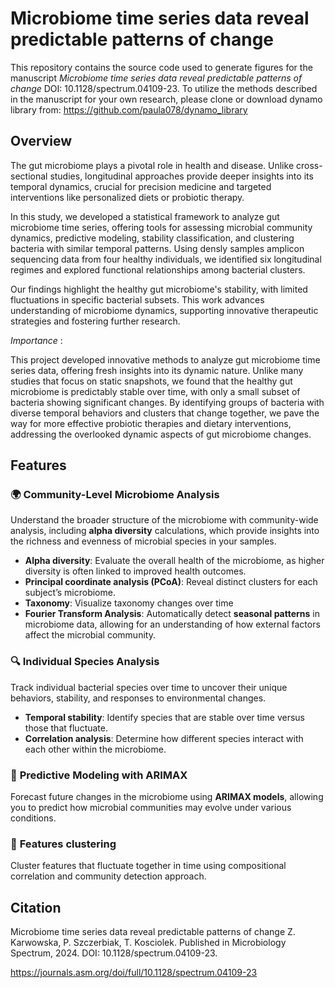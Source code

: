 # Microbiome time series data reveal predictable patterns of change


This repository contains the source code used to generate figures for the manuscript *Microbiome time series data reveal predictable patterns of change*  DOI: 10.1128/spectrum.04109-23. To utilize the methods described in the manuscript for your own research, please clone or download dynamo library from: https://github.com/paula078/dynamo_library 

## Overview

The gut microbiome plays a pivotal role in health and disease. Unlike cross-sectional studies, longitudinal approaches provide deeper insights into its temporal dynamics, crucial for precision medicine and targeted interventions like personalized diets or probiotic therapy.

In this study, we developed a statistical framework to analyze gut microbiome time series, offering tools for assessing microbial community dynamics, predictive modeling, stability classification, and clustering bacteria with similar temporal patterns. Using densly samples amplicon sequencing data from four healthy individuals, we identified six longitudinal regimes and explored functional relationships among bacterial clusters. 

Our findings highlight the healthy gut microbiome's stability, with limited fluctuations in specific bacterial subsets. This work advances understanding of microbiome dynamics, supporting innovative therapeutic strategies and fostering further research.

*Importance* : 

This project developed innovative methods to analyze gut microbiome time series data, offering fresh insights into its dynamic nature. Unlike many studies that focus on static snapshots, we found that the healthy gut microbiome is predictably stable over time, with only a small subset of bacteria showing significant changes. By identifying groups of bacteria with diverse temporal behaviors and clusters that change together, we pave the way for more effective probiotic therapies and dietary interventions, addressing the overlooked dynamic aspects of gut microbiome changes.

## Features

### 🌍 **Community-Level Microbiome Analysis**
Understand the broader structure of the microbiome with community-wide analysis, including **alpha diversity** calculations, which provide insights into the richness and evenness of microbial species in your samples. 

- **Alpha diversity**: Evaluate the overall health of the microbiome, as higher diversity is often linked to improved health outcomes.
- **Principal coordinate analysis (PCoA)**: Reveal distinct clusters for each subject’s microbiome.
- **Taxonomy**: Visualize taxonomy changes over time
- **Fourier Transform Analysis**: Automatically detect **seasonal patterns** in microbiome data, allowing for an understanding of how external factors affect the microbial community.
  
### 🔍 **Individual Species Analysis**
Track individual bacterial species over time to uncover their unique behaviors, stability, and responses to environmental changes.

- **Temporal stability**: Identify species that are stable over time versus those that fluctuate.
- **Correlation analysis**: Determine how different species interact with each other within the microbiome.
  
### 🔮 **Predictive Modeling with ARIMAX**
Forecast future changes in the microbiome using **ARIMAX models**, allowing you to predict how microbial communities may evolve under various conditions.

### 🔮 **Features clustering**
Cluster features that fluctuate together in time using compositional correlation and community detection approach.

## Citation

Microbiome time series data reveal predictable patterns of change
Z. Karwowska, P. Szczerbiak, T. Kosciolek.
Published in Microbiology Spectrum, 2024. DOI: 10.1128/spectrum.04109-23. 

https://journals.asm.org/doi/full/10.1128/spectrum.04109-23
